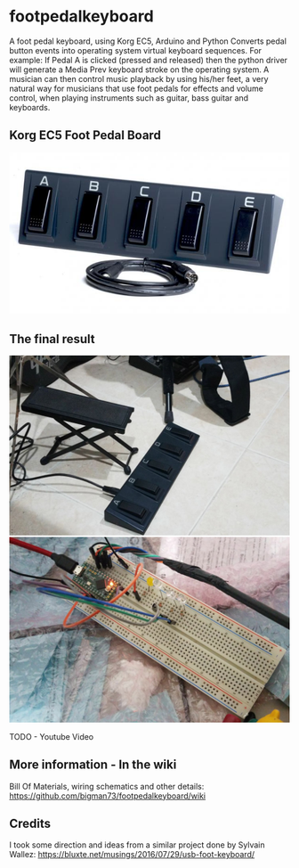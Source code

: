 # footpedalkeyboard
A foot pedal keyboard, using Korg EC5, Arduino and Python
Converts pedal button events into operating system virtual keyboard sequences.
For example: If Pedal A is clicked (pressed and released) then the python driver will generate a Media Prev keyboard stroke on the operating system. A musician can then control music playback by using his/her feet, a very natural way for musicians that use foot pedals for effects and volume control, when playing instruments such as guitar, bass guitar and keyboards.

## Korg EC5 Foot Pedal Board
![alt text](https://raw.githubusercontent.com/bigman73/footpedalkeyboard/master/fritzing/ec5-b.jpg "Korg EC5 Foot Pedal Board")

## The final result
![alt text](https://github.com/bigman73/footpedalkeyboard/blob/master/images/pedal-final.jpg?raw=true "Used in 'production' :)")
![alt text](https://raw.githubusercontent.com/bigman73/footpedalkeyboard/master/images/breadboard.jpg  "The breadboard solution")

TODO - Youtube Video

## More information - In the wiki
Bill Of Materials, wiring schematics and other details: 
https://github.com/bigman73/footpedalkeyboard/wiki

## Credits
I took some direction and ideas from a similar project done by Sylvain Wallez:
https://bluxte.net/musings/2016/07/29/usb-foot-keyboard/

